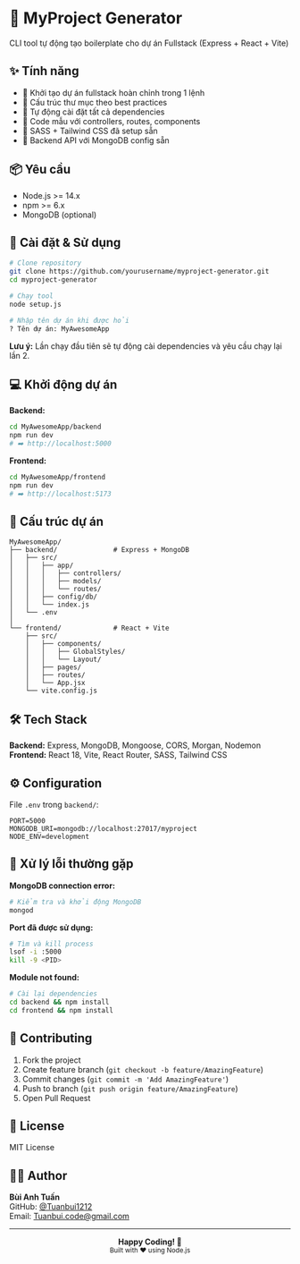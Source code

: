 # 🚀 MyProject Generator

CLI tool tự động tạo boilerplate cho dự án Fullstack (Express + React + Vite)

## ✨ Tính năng

- 🎯 Khởi tạo dự án fullstack hoàn chỉnh trong 1 lệnh
- 📁 Cấu trúc thư mục theo best practices
- 🔧 Tự động cài đặt tất cả dependencies
- 📝 Code mẫu với controllers, routes, components
- 🎨 SASS + Tailwind CSS đã setup sẵn
- 🔌 Backend API với MongoDB config sẵn

## 📦 Yêu cầu

- Node.js >= 14.x
- npm >= 6.x
- MongoDB (optional)

## 🚀 Cài đặt & Sử dụng

```bash
# Clone repository
git clone https://github.com/yourusername/myproject-generator.git
cd myproject-generator

# Chạy tool
node setup.js

# Nhập tên dự án khi được hỏi
? Tên dự án: MyAwesomeApp
```

**Lưu ý:** Lần chạy đầu tiên sẽ tự động cài dependencies và yêu cầu chạy lại lần 2.

## 💻 Khởi động dự án

**Backend:**

```bash
cd MyAwesomeApp/backend
npm run dev
# ➡️ http://localhost:5000
```

**Frontend:**

```bash
cd MyAwesomeApp/frontend
npm run dev
# ➡️ http://localhost:5173
```

## 📁 Cấu trúc dự án

```
MyAwesomeApp/
├── backend/              # Express + MongoDB
│   ├── src/
│   │   ├── app/
│   │   │   ├── controllers/
│   │   │   ├── models/
│   │   │   └── routes/
│   │   ├── config/db/
│   │   └── index.js
│   └── .env
│
└── frontend/             # React + Vite
    ├── src/
    │   ├── components/
    │   │   ├── GlobalStyles/
    │   │   └── Layout/
    │   ├── pages/
    │   ├── routes/
    │   └── App.jsx
    └── vite.config.js
```

## 🛠 Tech Stack

**Backend:** Express, MongoDB, Mongoose, CORS, Morgan, Nodemon  
**Frontend:** React 18, Vite, React Router, SASS, Tailwind CSS

## ⚙️ Configuration

File `.env` trong `backend/`:

```env
PORT=5000
MONGODB_URI=mongodb://localhost:27017/myproject
NODE_ENV=development
```

## 🐛 Xử lý lỗi thường gặp

**MongoDB connection error:**

```bash
# Kiểm tra và khởi động MongoDB
mongod
```

**Port đã được sử dụng:**

```bash
# Tìm và kill process
lsof -i :5000
kill -9 <PID>
```

**Module not found:**

```bash
# Cài lại dependencies
cd backend && npm install
cd frontend && npm install
```

## 🤝 Contributing

1. Fork the project
2. Create feature branch (`git checkout -b feature/AmazingFeature`)
3. Commit changes (`git commit -m 'Add AmazingFeature'`)
4. Push to branch (`git push origin feature/AmazingFeature`)
5. Open Pull Request

## 📄 License

MIT License

## 👨‍💻 Author

**Bùi Anh Tuấn**  
GitHub: [@Tuanbui1212](https://github.com/Tuanbui1212)  
Email: Tuanbui.code@gmail.com

---

<div align="center">
  <strong>Happy Coding! 🚀</strong>
  <br />
  <sub>Built with ❤️ using Node.js</sub>
</div>
